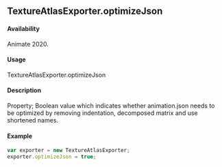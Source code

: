 ## TextureAtlasExporter.optimizeJson

#### Availability

Animate 2020.

#### Usage

TextureAtlasExporter.optimizeJson

#### Description

Property; Boolean value which indicates whether animation.json needs to be optimized by removing indentation, decomposed matrix and use shortened names.

#### Example

``` javascript
var exporter = new TextureAtlasExporter;
exporter.optimizeJson = true;
````
